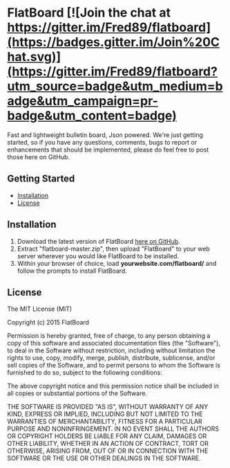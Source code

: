 FlatBoard   [![Join the chat at https://gitter.im/Fred89/flatboard](https://badges.gitter.im/Join%20Chat.svg)](https://gitter.im/Fred89/flatboard?utm_source=badge&utm_medium=badge&utm_campaign=pr-badge&utm_content=badge)
===================

Fast and lightweight bulletin board, Json powered.
We're just getting started, so if you have any questions, comments, bugs to report or enhancements that should be implemented, please do feel free to post those here on GitHub.

## Getting Started
- [Installation](#installation)
- [License](#license)

## Installation
1. Download the latest version of FlatBoard [here on GitHub](https://github.com/Fred89/flatboard/archive/master.zip).
2. Extract "flatboard-master.zip", then upload "FlatBoard" to your web server wherever you would like FlatBoard to be installed. 
3. Within your browser of choice, load **yourwebsite.com/flatboard/** and follow the prompts to install FlatBoard.

## License
The MIT License (MIT)  
  
Copyright (c) 2015 FlatBoard  
  
Permission is hereby granted, free of charge, to any person obtaining a copy
of this software and associated documentation files (the "Software"), to deal
in the Software without restriction, including without limitation the rights
to use, copy, modify, merge, publish, distribute, sublicense, and/or sell
copies of the Software, and to permit persons to whom the Software is
furnished to do so, subject to the following conditions:
  
The above copyright notice and this permission notice shall be included in
all copies or substantial portions of the Software.  
  
THE SOFTWARE IS PROVIDED "AS IS", WITHOUT WARRANTY OF ANY KIND, EXPRESS OR
IMPLIED, INCLUDING BUT NOT LIMITED TO THE WARRANTIES OF MERCHANTABILITY,
FITNESS FOR A PARTICULAR PURPOSE AND NONINFRINGEMENT. IN NO EVENT SHALL THE
AUTHORS OR COPYRIGHT HOLDERS BE LIABLE FOR ANY CLAIM, DAMAGES OR OTHER
LIABILITY, WHETHER IN AN ACTION OF CONTRACT, TORT OR OTHERWISE, ARISING FROM,
OUT OF OR IN CONNECTION WITH THE SOFTWARE OR THE USE OR OTHER DEALINGS IN
THE SOFTWARE.

